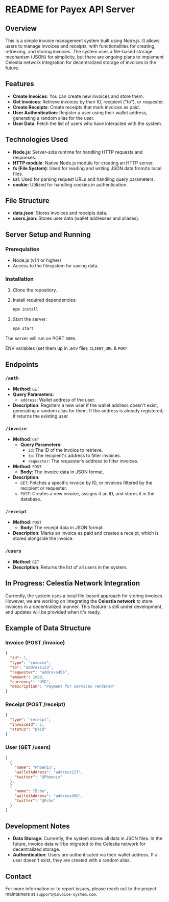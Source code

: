# README for Payex API Server

## Overview
This is a simple invoice management system built using Node.js. It allows users to manage invoices and receipts, with functionalities for creating, retrieving, and storing invoices. The system uses a file-based storage mechanism (JSON) for simplicity, but there are ongoing plans to implement Celestia network integration for decentralized storage of invoices in the future.

## Features
- **Create Invoices**: You can create new invoices and store them.
- **Get Invoices**: Retrieve invoices by their ID, recipient ("to"), or requester.
- **Create Receipts**: Create receipts that mark invoices as paid.
- **User Authentication**: Register a user using their wallet address, generating a random alias for the user.
- **User Data**: Fetch the list of users who have interacted with the system.

## Technologies Used
- **Node.js**: Server-side runtime for handling HTTP requests and responses.
- **HTTP module**: Native Node.js module for creating an HTTP server.
- **fs (File System)**: Used for reading and writing JSON data from/to local files.
- **url**: Used for parsing request URLs and handling query parameters.
- **cookie**: Utilized for handling cookies in authentication.

## File Structure
- **data.json**: Stores invoices and receipts data.
- **users.json**: Stores user data (wallet addresses and aliases).
  
## Server Setup and Running

### Prerequisites
- Node.js (v14 or higher)
- Access to the filesystem for saving data.

### Installation
1. Clone the repository.
2. Install required dependencies:
   ```bash
   npm install
   ```

3. Start the server:
   ```bash
   npm start
   ```

The server will run on PORT `8000`.

ENV variables (set them up in .env file):
`CLIENT_URL` & `PORT`

## Endpoints

### `/auth`
- **Method**: `GET`
- **Query Parameters**:
  - `address`: Wallet address of the user.
- **Description**: Registers a new user if the wallet address doesn't exist, generating a random alias for them. If the address is already registered, it returns the existing user.

### `/invoice`
- **Method**: `GET`
  - **Query Parameters**:
    - `id`: The ID of the invoice to retrieve.
    - `to`: The recipient's address to filter invoices.
    - `requester`: The requester’s address to filter invoices.
- **Method**: `POST`
  - **Body**: The invoice data in JSON format.
- **Description**: 
  - `GET`: Fetches a specific invoice by ID, or invoices filtered by the recipient or requester.
  - `POST`: Creates a new invoice, assigns it an ID, and stores it in the database.

### `/receipt`
- **Method**: `POST`
  - **Body**: The receipt data in JSON format.
- **Description**: Marks an invoice as paid and creates a receipt, which is stored alongside the invoice.

### `/users`
- **Method**: `GET`
- **Description**: Returns the list of all users in the system.

## In Progress: Celestia Network Integration
Currently, the system uses a local file-based approach for storing invoices. However, we are working on integrating the **Celestia network** to store invoices in a decentralized manner. This feature is still under development, and updates will be provided when it's ready.

## Example of Data Structure
### Invoice (POST /invoice)
```json
{
  "id": 1,
  "type": "invoice",
  "to": "address123",
  "requester": "address456",
  "amount": 1000,
  "currency": "USD",
  "description": "Payment for services rendered"
}
```

### Receipt (POST /receipt)
```json
{
  "type": "receipt",
  "invoiceId": 1,
  "status": "paid"
}
```

### User (GET /users)
```json
[
  {
    "name": "Phoenix",
    "walletAddress": "address123",
    "twitter": "@Phoenix"
  },
  {
    "name": "Echo",
    "walletAddress": "address456",
    "twitter": "@Echo"
  }
]
```

## Development Notes
- **Data Storage**: Currently, the system stores all data in JSON files. In the future, invoice data will be migrated to the Celestia network for decentralized storage.
- **Authentication**: Users are authenticated via their wallet address. If a user doesn't exist, they are created with a random alias.

## Contact
For more information or to report issues, please reach out to the project maintainers at `support@invoice-system.com`.
